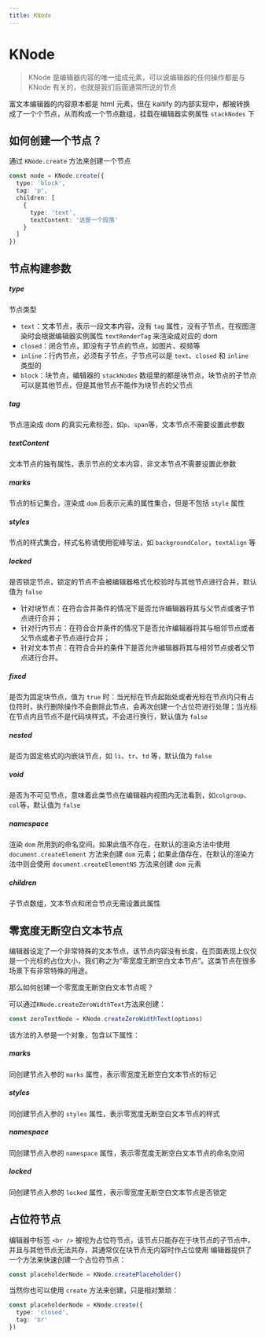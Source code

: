 ```yaml
---
title: KNode
---
```


# KNode

> KNode 是编辑器内容的唯一组成元素，可以说编辑器的任何操作都是与 KNode 有关的，也就是我们后面通常所说的节点

富文本编辑器的内容原本都是 html 元素，但在 kaitify 的内部实现中，都被转换成了一个个节点，从而构成一个节点数组，挂载在编辑器实例属性 `stackNodes` 下

## 如何创建一个节点？

通过 `KNode.create` 方法来创建一个节点

```ts
const node = KNode.create({
  type: 'block',
  tag: 'p',
  children: [
    {
      type: 'text',
      textContent: '这是一个段落'
    }
  ]
})
```

## 节点构建参数

##### type <Badge type="danger" text='"text" | "closed" | "inline" | "block"' />

节点类型

- `text`：文本节点，表示一段文本内容，没有 `tag` 属性，没有子节点，在视图渲染时会根据编辑器实例属性 `textRenderTag` 来渲染成对应的 dom
- `closed`：闭合节点，即没有子节点的节点，如图片、视频等
- `inline`：行内节点，必须有子节点，子节点可以是 `text`、`closed` 和 `inline` 类型的
- `block`：块节点，编辑器的 `stackNodes` 数组里的都是块节点，块节点的子节点可以是其他节点，但是其他节点不能作为块节点的父节点

##### tag <Badge type="danger" text='string' />

节点渲染成 dom 的真实元素标签，如`p`、`span`等，文本节点不需要设置此参数

##### textContent <Badge type="danger" text='string' />

文本节点的独有属性，表示节点的文本内容，非文本节点不需要设置此参数

##### marks <Badge type="danger" text='KNodeMarksType' />

节点的标记集合，渲染成 `dom` 后表示元素的属性集合，但是不包括 `style` 属性

##### styles <Badge type="danger" text='KNodeStylesType' />

节点的样式集合，样式名称请使用驼峰写法，如 `backgroundColor`，`textAlign` 等

##### locked <Badge type="danger" text='boolean' />

是否锁定节点，锁定的节点不会被编辑器格式化校验时与其他节点进行合并，默认值为 `false`

- 针对块节点：在符合合并条件的情况下是否允许编辑器将其与父节点或者子节点进行合并；
- 针对行内节点：在符合合并条件的情况下是否允许编辑器将其与相邻节点或者父节点或者子节点进行合并；
- 针对文本节点：在符合合并的条件下是否允许编辑器将其与相邻节点或者父节点进行合并。

##### fixed <Badge type="danger" text='boolean' />

是否为固定块节点，值为 `true` 时：当光标在节点起始处或者光标在节点内只有占位符时，执行删除操作不会删除此节点，会再次创建一个占位符进行处理；当光标在节点内且节点不是代码块样式，不会进行换行，默认值为 `false`

##### nested <Badge type="danger" text='boolean' />

是否为固定格式的内嵌块节点，如 `li`、`tr`、`td` 等，默认值为 `false`

##### void <Badge type="danger" text='boolean' />

是否为不可见节点，意味着此类节点在编辑器内视图内无法看到，如`colgroup`、`col`等，默认值为 `false`

##### namespace <Badge type="danger" text='string' />

渲染 `dom` 所用到的命名空间。如果此值不存在，在默认的渲染方法中使用 `document.createElement` 方法来创建 `dom` 元素；如果此值存在，在默认的渲染方法中则会使用 `document.createElementNS` 方法来创建 `dom` 元素

##### children <Badge type="danger" text='KNode[]' />

子节点数组，文本节点和闭合节点无需设置此属性

## 零宽度无断空白文本节点

编辑器设定了一个非常特殊的文本节点，该节点内容没有长度，在页面表现上仅仅是一个光标的占位大小，我们称之为“零宽度无断空白文本节点”。这类节点在很多场景下有非常特殊的用途。

那么如何创建一个零宽度无断空白文本节点呢？

可以通过`KNode.createZeroWidthText`方法来创建：

```ts
const zeroTextNode = KNode.createZeroWidthText(options)
```

该方法的入参是一个对象，包含以下属性：

##### marks <Badge type="danger" text='KNodeMarksType' />

同创建节点入参的 `marks` 属性，表示零宽度无断空白文本节点的标记

##### styles <Badge type="danger" text='KNodeStylesType' />

同创建节点入参的 `styles` 属性，表示零宽度无断空白文本节点的样式

##### namespace <Badge type="danger" text='string' />

同创建节点入参的 `namespace` 属性，表示零宽度无断空白文本节点的命名空间

##### locked <Badge type="danger" text='boolean' />

同创建节点入参的 `locked` 属性，表示零宽度无断空白文本节点是否锁定

## 占位符节点

编辑器中标签 `<br />` 被视为占位符节点，该节点只能存在于块节点的子节点中，并且与其他节点无法共存，其通常仅在块节点无内容时作占位使用
编辑器提供了一个方法来快速创建一个占位符节点：

```ts
const placeholderNode = KNode.createPlaceholder()
```

当然你也可以使用 `create` 方法来创建，只是相对繁琐：

```ts
const placeholderNode = KNode.create({
  type: 'closed',
  tag: 'br'
})
```
